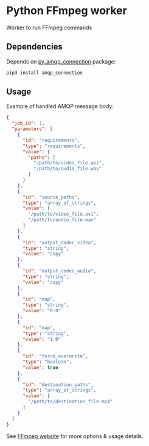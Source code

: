 # Python FFmpeg worker
Worker to run FFmpeg commands

Dependencies
------------

Depends on [py_amqp_connection](https://github.com/FTV-Subtil/py_amqp_connection) package:
```bash
pip3 install amqp_connection
```

Usage
-----

Example of handled AMQP message body:

```json
{
  "job_id": 1,
  "parameters": [
    {
      "id": "requirements",
      "type": "requirements",
      "value": {
        "paths": [
          "/path/to/video_file.avi",
          "/path/to/audio_file.wav"
        ]
      }
    },
    {
      "id": "source_paths",
      "type": "array_of_strings",
      "value": [
        "/path/to/video_file.avi",
        "/path/to/audio_file.wav"
      ]
    },
    {
      "id": "output_codec_video",
      "type": "string",
      "value": "copy"
    },
    {
      "id": "output_codec_audio",
      "type": "string",
      "value": "copy"
    },
    {
      "id": "map",
      "type": "string",
      "value": "0:0"
    },
    {
      "id": "map",
      "type": "string",
      "value": "1:0"
    },
    {
      "id": "force_overwrite",
      "type": "boolean",
      "value": true
    },
    {
      "id": "destination_paths",
      "type": "array_of_strings",
      "value": [
        "/path/to/destination_file.mp4"
      ]
    }
  ]
}
```

See [FFmpeg website](https://www.ffmpeg.org/) for more options & usage details.
